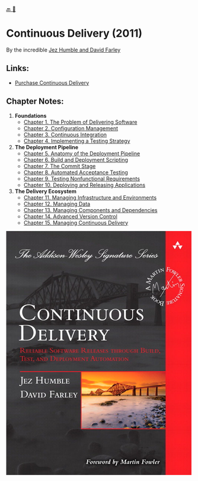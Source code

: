 [🔙 🏡](../README.md)

# Continuous Delivery (2011)

By the incredible [Jez Humble and David Farley](http://www.informit.com/store/continuous-delivery-reliable-software-releases-through-9780321601919)

## Links:

- [Purchase Continuous Delivery](http://www.informit.com/store/continuous-delivery-reliable-software-releases-through-9780321601919)

## Chapter Notes:

01. **Foundations**
    - [Chapter 1. The Problem of Delivering Software](ch01-the-problem-of-delivering-software.md)
    - [Chapter 2. Configuration Management](ch02-configuration-management.md)
    - [Chapter 3. Continuous Integration](ch03-continuous-integration.md)
    - [Chapter 4. Implementing a Testing Strategy](ch04-implementing-a-testing-strategy.md)
02. **The Deployment Pipeline**
    - [Chapter 5. Anatomy of the Deployment Pipeline](ch05-anatomy-of-the-deployment-pipeline.md)
    - [Chapter 6. Build and Deployment Scripting](ch06-build-and-deployment-scripting.md)
    - [Chapter 7. The Commit Stage](ch07-the-commit-stage.md)
    - [Chapter 8. Automated Acceptance Testing](ch08-automated-acceptance-testing.md)
    - [Chapter 9. Testing Nonfunctional Requirements](ch09-testing-nonfunctional-requirements.md)
    - [Chapter 10. Deploying and Releasing Applications](ch10-deploying-and-releasing-applications.md)
03. **The Delivery Ecosystem**
    - [Chapter 11. Managing Infrastructure and Environments](ch11-managing-infrastructure-and-environments.md)
    - [Chapter 12. Managing Data](ch12-managing-data.md)
    - [Chapter 13. Managing Components and Dependencies](ch13-managing-components-and-dependencies.md)
    - [Chapter 14. Advanced Version Control](ch14-advanced-version-control.md)
    - [Chapter 15. Managing Continuous Delivery](ch15-managing-continuous-delivery.md)

![book cover](cover.jpg)